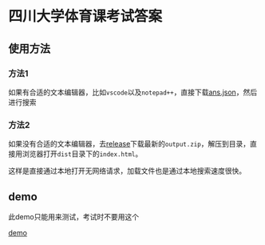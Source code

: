 # 四川大学体育课考试答案

## 使用方法

### 方法1

如果有合适的文本编辑器，比如`vscode`以及`notepad++`，直接下载[ans.json](https://github.com/2239559319/scu-pe-ans/blob/v0.0.2/public/ans.json)，然后进行搜索

### 方法2

如果没有合适的文本编辑器，去[release](https://github.com/2239559319/scu-pe-ans/releases)下载最新的`output.zip`，解压到目录，直接用浏览器打开`dist`目录下的`index.html`。

这样是直接通过本地打开无网络请求，加载文件也是通过本地搜索速度很快。

## demo

此demo只能用来测试，考试时不要用这个

[demo](https://unpkg.com/@scu-xiaochuan/scu-pe-ans@latest/dist/index.html)
